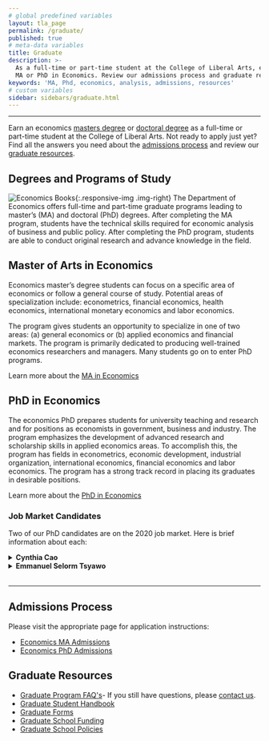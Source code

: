 ```yaml
---
# global predefined variables
layout: tla_page
permalink: /graduate/
published: true
# meta-data variables
title: Graduate
description: >-
  As a full-time or part-time student at the College of Liberal Arts, earn your
  MA or PhD in Economics. Review our admissions process and graduate resources.
keywords: 'MA, Phd, economics, analysis, admissions, resources'
# custom variables
sidebar: sidebars/graduate.html
---
```

___

Earn an economics [masters degree](#master-of-arts-in-economics) or [doctoral degree](#phd-in-economics) as a full-time or part-time student at the College of Liberal Arts. Not ready to apply just yet? Find all the answers you need about the [admissions process](#admissions-process) and review our [graduate resources](#graduate-resources).

## Degrees and Programs of Study
![Economics Books]({{site.baseurl}}/media/economics-books.png){:.responsive-img .img-right}
The Department of Economics offers full-time and part-time graduate programs leading to master’s (MA) and doctoral (PhD) degrees. After completing the MA program, students have the technical skills required for economic analysis of business and public policy. After completing the PhD program, students are able to conduct original research and advance knowledge in the field.

## Master of Arts in Economics
Economics master’s degree students can focus on a specific area of economics or follow a general course of study. Potential areas of specialization include: econometrics, financial economics, health economics, international monetary economics and labor economics. 

The program gives students an opportunity to specialize in one of two areas: (a) general economics or (b) applied economics and financial markets. The program is primarily dedicated to producing well-trained economics researchers and managers. Many students go on to enter PhD programs.

Learn more about the [MA in Economics](https://www.temple.edu/academics/degree-programs/economics-ma-la-econ-ma)

## PhD in Economics
The economics PhD prepares students for university teaching and research and for positions as economists in government, business and industry. The program emphasizes the development of advanced research and scholarship skills in applied economics areas. To accomplish this, the program has fields in econometrics, economic development, industrial organization, international economics, financial economics and labor economics. The program has a strong track record in placing its graduates in desirable positions.

Learn more about the [PhD in Economics](https://www.temple.edu/academics/degree-programs/economics-phd-la-econ-phd)

### Job Market Candidates
Two of our PhD candidates are on the 2020 job market. Here is brief information about each:

<details>
  <summary><strong>Cynthia Cao</strong></summary>
<p>Fields: Financial Economics, Macroeconomics, Monetary Economics, International Economics.</p>
<p><a href="https://drive.google.com/file/d/1ifWXYjuHhllfZUUya8-6tVyV9lfFPNQg/view?usp=sharing">Job Market Paper title: International Diversification Portfolio in an Open Market Economy: The Role of Endogenous Nominal Exchange Rate.</a></p> 
<p><a href="https://sites.temple.edu/cynthiacao/">Website</a></p>
</details>

<details>
  <summary><strong>Emmanuel Selorm Tsyawo</strong></summary>
<p>Fields: Microeconometrics, Empirical Industrial Organization</p>
<p><a href="https://estsyawo.github.io/Tsyawo_JMP.pdf#">Job Market Paper title: R&D spillover effects on firm innovation – Estimating the spatial matrix from panel data</a></p>
<p><a href="https://estsyawo.github.io/index.html">Website</a></p>
</details><br>

___

## Admissions Process
Please visit the appropriate page for application instructions:
- [Economics MA Admissions](https://www.temple.edu/academics/degree-programs/economics-ma-la-econ-ma/cla-economics-ma-admissions)
- [Economics PhD Admissions](https://www.temple.edu/academics/degree-programs/economics-phd-la-econ-phd/cla-economics-phd-admissions)

## Graduate Resources
- [Graduate Program FAQ's](https://liberalarts.temple.edu/sites/liberalarts/files/FAQs.pdf)- If you still have questions, please [contact us](mailto:claecon@temple.edu).
- [Graduate Student Handbook](https://liberalarts.temple.edu/sites/liberalarts/files/Economics_MA_Handbook_0.pdf)
- [Graduate Forms](http://www.temple.edu/grad/forms/index.htm)
- [Graduate School Funding](http://www.temple.edu/grad/finances/index.htm)
- [Graduate School Policies](http://www.temple.edu/grad/policies/index.htm)
